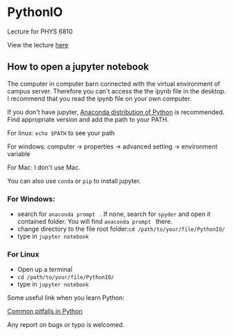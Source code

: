 # PythonIO

Lecture for PHYS 6810

View the lecture [here](https://kyqiao.github.io/PythonIO/#/)



## How to open a jupyter notebook

The computer in computer barn connected with the virtual environment of campus server. Therefore you can't access the the ipynb file in the desktop. I recommend that you read the ipynb file on your own computer.

If you don't have jupyter, [Anaconda distribution of Python](https://www.anaconda.com/download/) is recommended. Find appropriate version and add the path to your PATH.

For linux: `echo $PATH` to see your path

For windows: computer ->  properties -> advanced setting -> environment variable

For Mac: I don't use Mac.



You can also use `conda` or `pip` to install jupyter.

### For Windows:

- search for `anaconda prompt ` . If none, search for `spyder`  and open it contained folder. You will find  `anaconda prompt `  there.
- change directory to the file root folder:`cd /path/to/your/file/PythonIO/`
- type in `jupyter notebook`

### For Linux

- Open  up a terminal 
-  `cd /path/to/your/file/PythonIO/`
- type in `jupyter notebook`





Some useful link when you learn Python:

[Common pitfalls in Python](https://stackoverflow.com/questions/1011431/common-pitfalls-in-python)



Any report on bugs or typo is welcomed.